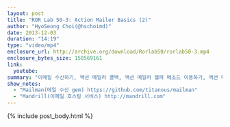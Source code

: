 ```yaml
---
layout: post
title: "ROR Lab 50-3: Action Mailer Basics (2)"
author: "HyoSeong Choi(@hschoimd)"
date: 2013-12-03
duration: "14:19"
type: "video/mp4"
enclosure_url: http://archive.org/download/Rorlab50/rorlab50-3.mp4
enclosure_bytes_size: 158569161
link:
  youtube: 
summary: "이메일 수신하기, 액션 메일러 콜백, 액션 메일러 헬퍼 메소드 이용하기, 액션 메일러 설정, 메일러 테스트하기, 이메일 가로채기에 대해서 알아봤습니다."
show_notes:
  - "Mailman(메일 수신 gem) https://github.com/titanous/mailman"
  - "Mandrill(이메일 호스팅 서비스) http://mandrill.com"
---
```


{% include post_body.html %}
